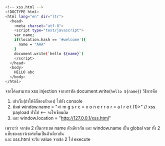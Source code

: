 ```sh
<!-- xss.html -->
<!DOCTYPE html>
<html lang="en" dir="ltr">
  <head>
    <meta charset="utf-8">
    <script type="text/javascript">
    var name;
    if(location.hash == '#welcome'){
      name = "AAA"
    }
    document.write(`hello ${name}`)
    </script>
  </head>
  <body>
    HELLO abc
  </body>
</html>
```
จากโค้ดสามารถ xss injection จากบรรทัด document.write(`hello ${name}`) วิธีการคือ
1. เข้าเว็บ(ถ้าให้ดีก็ของตัวเอง) ไปยัง console
2. พิมพ์ window.name = "<i m g s r c = x   o n e r r o r = a l r e t (1)>" // xss payload ทั่วไป     <-- จงใจเขียนผิด 
3. และ window.location = "http://127.0.0.1/xss.html"

เพราะว่า จากข้อ 2 เป็นการเซต name ตัวเดียวกัน และ window.name เป็น global var ทั้ง 2 แท็บของเบาว์เซอร์เห็นเป็นตัวเดียวกัน <br>
และ xss.html จะรับ value จากข้อ 2 ไป execute
